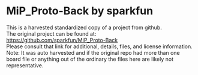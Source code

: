 
# MiP_Proto-Back by sparkfun  
This is a harvested standardized copy of a project from github.  
The original project can be found at:  
https://github.com/sparkfun/MiP_Proto-Back  
Please consult that link for additional, details, files, and license information.  
Note: It was auto harvested and if the original repo had more than one board file or anything out of the ordinary the files here are likely not representative.  
    
